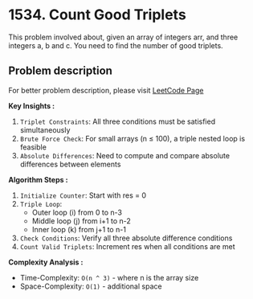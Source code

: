 # 1534. Count Good Triplets

This problem involved about, given an array of integers arr, and three integers a, b and c. You need to find the number of good triplets.

## Problem description

For better problem description, please visit [LeetCode Page](https://leetcode.com/problems/count-good-triplets/description)

**Key Insights :**<br/>

1. `Triplet Constraints`: All three conditions must be satisfied simultaneously
2. `Brute Force Check`: For small arrays (n ≤ 100), a triple nested loop is feasible
3. `Absolute Differences`: Need to compute and compare absolute differences between elements

**Algorithm Steps :**<br/>

1. `Initialize Counter`: Start with res = 0
2. `Triple Loop`:
    - Outer loop (i) from 0 to n-3
    - Middle loop (j) from i+1 to n-2
    - Inner loop (k) from j+1 to n-1
3. `Check Conditions`: Verify all three absolute difference conditions
4. `Count Valid Triplets`: Increment res when all conditions are met

**Complexity Analysis :**<br/>

-   Time-Complexity: `O(n ^ 3)` - where n is the array size
-   Space-Complexity: `O(1)` - additional space
